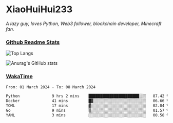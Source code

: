 # XiaoHuiHui233

*A lazy guy, loves Python, Web3 follower, blockchain developer, Minecraft fan.*

### [Github Readme Stats](https://github.com/anuraghazra/github-readme-stats)

![Top Langs](https://github-readme-stats.vercel.app/api/top-langs/?username=XiaoHuiHui233&layout=compact&theme=github_dark)

![Anurag's GitHub stats](https://github-readme-stats.vercel.app/api?username=XiaoHuiHui233&show_icons=true&theme=github_dark)

### [WakaTime](https://wakatime.com)

<!--START_SECTION:waka-->

```txt
From: 01 March 2024 - To: 08 March 2024

Python              9 hrs 2 mins    ██████████████████████░░░   87.42 %
Docker              41 mins         █▓░░░░░░░░░░░░░░░░░░░░░░░   06.66 %
TOML                17 mins         ▓░░░░░░░░░░░░░░░░░░░░░░░░   02.84 %
Go                  9 mins          ▒░░░░░░░░░░░░░░░░░░░░░░░░   01.57 %
YAML                3 mins          ░░░░░░░░░░░░░░░░░░░░░░░░░   00.58 %
```

<!--END_SECTION:waka-->
